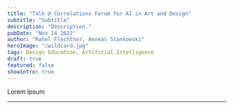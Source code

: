 ```yaml
---
title: "Talk @ Correlations Forum for AI in Art and Design"
subtitle: "Subtitle"
description: "Description."
pubDate: "Nov 14 2022"
author: "Rahel Flechtner, Aeneas Stankowski"
heroImage: "/wildcard.jpg"
tags: Design Education, Artificial Intelligence
draft: true
featured: false
showintro: true
---
```


 Lorem Ipsum


---

